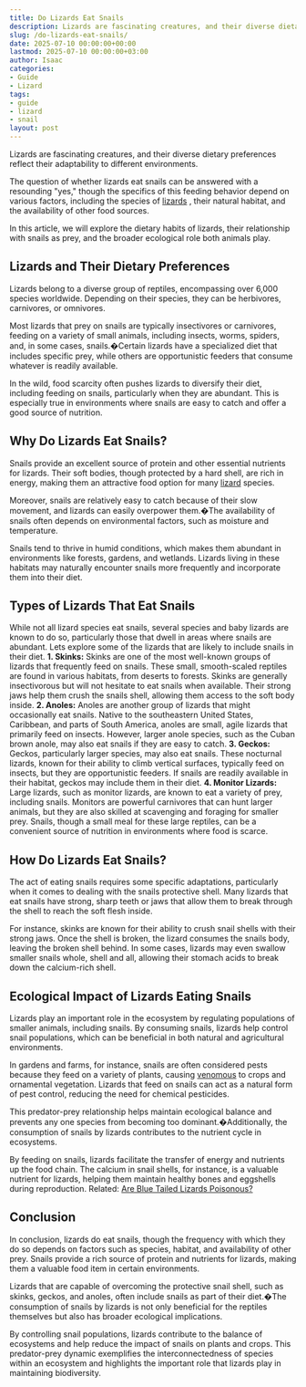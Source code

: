 ```yaml
---
title: Do Lizards Eat Snails
description: Lizards are fascinating creatures, and their diverse dietary preferences reflect their adaptability to different environments. The question of whether lizards...
slug: /do-lizards-eat-snails/
date: 2025-07-10 00:00:00+00:00
lastmod: 2025-07-10 00:00:00+03:00
author: Isaac
categories:
- Guide
- Lizard
tags:
- guide
- lizard
- snail
layout: post
---
```

Lizards are fascinating creatures, and their diverse dietary preferences reflect their adaptability to different environments.

The question of whether lizards eat snails can be answered with a resounding "yes," though the specifics of this feeding behavior depend on various factors, including the species of
[lizards](https://ucanr.edu/sites/MarinMG/files/116745.pdf)
, their natural habitat, and the availability of other food sources.

In this article, we will explore the dietary habits of lizards, their relationship with snails as prey, and the broader ecological role both animals play.
## Lizards and Their Dietary Preferences
Lizards belong to a diverse group of reptiles, encompassing over 6,000 species worldwide. Depending on their species, they can be herbivores, carnivores, or omnivores.

Most lizards that prey on snails are typically insectivores or carnivores, feeding on a variety of small animals, including insects, worms, spiders, and, in some cases, snails.�Certain lizards have a specialized diet that includes specific prey, while others are opportunistic feeders that consume whatever is readily available.

In the wild, food scarcity often pushes lizards to diversify their diet, including feeding on snails, particularly when they are abundant. This is especially true in environments where snails are easy to catch and offer a good source of nutrition.
## Why Do Lizards Eat Snails?
Snails provide an excellent source of protein and other essential nutrients for lizards. Their soft bodies, though protected by a hard shell, are rich in energy, making them an attractive food option for many [lizard](https://pestpolicy.com/are-lizards-poisonous/) species.

Moreover, snails are relatively easy to catch because of their slow movement, and lizards can easily overpower them.�The availability of snails often depends on environmental factors, such as moisture and temperature.

Snails tend to thrive in humid conditions, which makes them abundant in environments like forests, gardens, and wetlands. Lizards living in these habitats may naturally encounter snails more frequently and incorporate them into their diet.
## Types of Lizards That Eat Snails
While not all lizard species eat snails, several species and
baby lizards
are known to do so, particularly those that dwell in areas where snails are abundant. Lets explore some of the lizards that are likely to include snails in their diet.
**1. Skinks:**
Skinks are one of the most well-known groups of lizards that frequently feed on snails. These small, smooth-scaled reptiles are found in various habitats, from deserts to forests. Skinks are generally insectivorous but will not hesitate to eat snails when available. Their strong jaws help them crush the snails shell, allowing them access to the soft body inside.
**2. Anoles:**
Anoles are another group of lizards that might occasionally eat snails. Native to the southeastern United States, Caribbean, and parts of South America, anoles are small, agile lizards that primarily feed on insects. However, larger anole species, such as the Cuban brown anole, may also eat snails if they are easy to catch.
**3. Geckos:**
Geckos, particularly larger species, may also eat snails. These nocturnal lizards, known for their ability to climb vertical surfaces, typically feed on insects, but they are opportunistic feeders. If snails are readily available in their habitat, geckos may include them in their diet.
**4. Monitor Lizards:**
Large lizards, such as monitor lizards, are known to eat a variety of prey, including snails. Monitors are powerful carnivores that can hunt larger animals, but they are also skilled at scavenging and foraging for smaller prey. Snails, though a small meal for these large reptiles, can be a convenient source of nutrition in environments where food is scarce.
## How Do Lizards Eat Snails?
The act of eating snails requires some specific adaptations, particularly when it comes to dealing with the snails protective shell. Many lizards that eat snails have strong, sharp teeth or jaws that allow them to break through the shell to reach the soft flesh inside.

For instance, skinks are known for their ability to crush snail shells with their strong jaws. Once the shell is broken, the lizard consumes the snails body, leaving the broken shell behind. In some cases, lizards may even swallow smaller snails whole, shell and all, allowing their stomach acids to break down the calcium-rich shell.
## Ecological Impact of Lizards Eating Snails
Lizards play an important role in the ecosystem by regulating populations of smaller animals, including snails. By consuming snails, lizards help control snail populations, which can be beneficial in both natural and agricultural environments.

In gardens and farms, for instance, snails are often considered pests because they feed on a variety of plants, causing
[venomous](https://pestpolicy.com/are-lizards-poisonous/)
to crops and ornamental vegetation. Lizards that feed on snails can act as a natural form of pest control, reducing the need for chemical pesticides.

This predator-prey relationship helps maintain ecological balance and prevents any one species from becoming too dominant.�Additionally, the consumption of snails by lizards contributes to the nutrient cycle in ecosystems.

By feeding on snails, lizards facilitate the transfer of energy and nutrients up the food chain. The calcium in snail shells, for instance, is a valuable nutrient for lizards, helping them maintain healthy bones and eggshells during reproduction.
Related:
[Are Blue Tailed Lizards Poisonous?](https://pestpolicy.com/are-blue-tailed-lizards-poisonous/)
## Conclusion
In conclusion, lizards do eat snails, though the frequency with which they do so depends on factors such as species, habitat, and availability of other prey. Snails provide a rich source of protein and nutrients for lizards, making them a valuable food item in certain environments.

Lizards that are capable of overcoming the protective snail shell, such as skinks, geckos, and anoles, often include snails as part of their diet.�The consumption of snails by lizards is not only beneficial for the reptiles themselves but also has broader ecological implications.

By controlling snail populations, lizards contribute to the balance of ecosystems and help reduce the impact of snails on plants and crops. This predator-prey dynamic exemplifies the interconnectedness of species within an ecosystem and highlights the important role that lizards play in maintaining biodiversity.